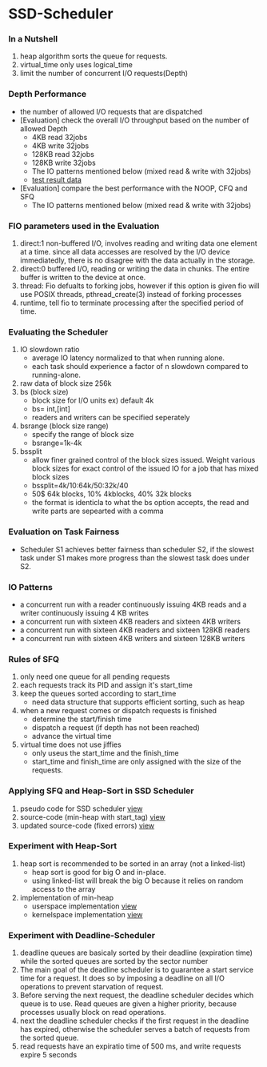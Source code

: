 # SSD-Scheduler

### In a Nutshell
1. heap algorithm sorts the queue for requests.
2. virtual_time only uses logical_time
3. limit the number of concurrent I/O requests(Depth)



### Depth Performance
- the number of allowed I/O requests that are dispatched
- [Evaluation] check the overall I/O throughput based on the number of allowed Depth
  - 4KB read 32jobs
  - 4KB write 32jobs
  - 128KB read 32jobs
  - 128KB write 32jobs
  - The IO patterns mentioned below (mixed read & write with 32jobs)  
  - [test result data](2017_06_30_depth_results)
- [Evaluation] compare the best performance with the NOOP, CFQ and SFQ
  - The IO patterns mentioned below (mixed read & write with 32jobs)    



### FIO parameters used in the Evaluation
1. direct:1 non-buffered I/O, involves reading and writing data one element at a time. since all data accesses are resolved by the I/O device immediatedly, there is no disagree with the data actually in the storage.
2. direct:0 buffered I/O, reading or writing the data in chunks. The entire buffer is written to the device at once.
3. thread: Fio defualts to forking jobs, however if this option is given fio will use POSIX threads, pthread_create(3) instead of forking processes
4. runtime, tell fio to terminate processing after the specified period of time.


### Evaluating the Scheduler
1. IO slowdown ratio
   - average IO latency normalized to that when running alone.
   - each task should experience a factor of n slowdown compared to running-alone.
2. raw data of block size 256k
3. bs (block size)
   - block size for I/O units ex) default 4k
   - bs= int,[int]
   - readers and writers can be specified seperately    
4. bsrange (block size range)
   - specify the range of block size
   - bsrange=1k-4k
5. bssplit
   - allow finer grained control of the block sizes issued. Weight various block sizes for exact control of the issued IO for a job that has mixed block sizes
   - bssplit=4k/10:64k/50:32k/40
   - 50$ 64k blocks, 10% 4kblocks, 40% 32k blocks
   - the format is identicla to what the bs option accepts, the read and write parts are sepearted with a comma     


### Evaluation on Task Fairness
- Scheduler S1 achieves better fairness than scheduler S2, if the slowest task under S1 makes more progress than the slowest task does under S2.


### IO Patterns
- a concurrent run with a reader continuously issuing 4KB reads and a writer continuously issuing 4 KB writes
- a concurrent run with sixteen 4KB readers and sixteen 4KB writers
- a concurrent run with sixteen 4KB readers and sixteen 128KB readers
- a concurrent run with sixteen 4KB writers and sixteen 128KB writers


### Rules of SFQ
1. only need one queue for all pending requests
2. each requests track its PID and assign it's start_time
3. keep the queues sorted according to start_time
   - need data structure that supports efficient sorting, such as heap
4. when a new request comes or dispatch requests is finished
   - determine the start/finish time
   - dispatch a request (if depth has not been reached)
   - advance the virtual time
5. virtual time does not use jiffies
   - only useus the start_time and the finish_time
   - start_time and finish_time are only assigned with the size of the requests.


### Applying SFQ and Heap-Sort in SSD Scheduler
1. pseudo code for SSD scheduler [view](ssd_scheduler/README.md)
2. source-code (min-heap with start_tag) [view](ssd_scheduler/sfq-sched_6_complete.c)
3. updated source-code (fixed errors) [view](ssd_scheduler/sfq-sched_9_complete.c)


### Experiment with Heap-Sort
1. heap sort is recommended to be sorted in an array (not a linked-list)
   - heap sort is good for big O and in-place.
   - using linked-list will break the big O because it relies on random access to the array
2. implementation of min-heap
   - userspace implementation [view](heap_experiments/min_heap_3.c)
   - kernelspace implementation [view](heap_experiments/min_heap_4.c)

### Experiment with Deadline-Scheduler
1. deadline queues are basicaly sorted by their deadline (expiration time) while the sorted queues are sorted by the sector number
2. The main goal of the deadline scheduler is to guarantee a start service time for a request. It does so by imposing a deadline on all I/O operations to prevent starvation of request.
3. Before serving the next request, the deadline scheduler decides which queue is to use. Read queues are given a higher priority, because processes usually block on read operations.
4. next the deadline scheduler checks if the first request in the deadline has expired, otherwise the scheduler serves a batch of requests from the sorted queue.
5. read requests have an expiratio time of 500 ms, and write requests expire 5 seconds
